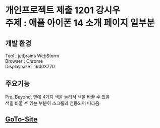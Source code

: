 # 개인프로젝트 제출 1201 강시우<br>주제 : 애플 아이폰 14 소개 페이지 일부분

## 개발 환경
Tool : jetbrains WebStorm <br>
Browser : Chrome <br>
Display size : 1640X770

## 주요기능
Pro. Beyond. 옆에 4가지 색을 눌러서 색을 바꿀 수 있음<br>
색을 바꿀 수 있는 부분이 스크롤과 연동되어 따라옴

## <a href="https://kangsiwoo.github.io/Apple-Site-Clone/">GoTo-Site</a> <br>

